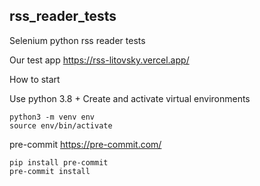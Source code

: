 ## rss_reader_tests
Selenium python rss reader tests

Our test app https://rss-litovsky.vercel.app/

How to start

Use python 3.8 + Create and activate virtual environments

```angular2html
python3 -m venv env
source env/bin/activate
```
pre-commit https://pre-commit.com/
```angular2html
pip install pre-commit
pre-commit install
```
